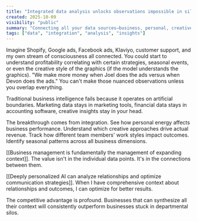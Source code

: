 ```yaml
---
title: "Integrated data analysis unlocks observations impossible in siloed systems"
created: 2025-10-09
visibility: "public"
summary: "Connecting all your data sources—business, personal, creative—enables insights that are invisible in traditional separated systems"
tags: ["data", "integration", "analysis", "insights"]
---
```


Imagine Shopify, Google ads, Facebook ads, Klaviyo, customer support, and my own stream of consciousness all connected. You could start to understand profitability correlating with certain strategies, seasonal events, or even the creative style of the graphics (if the model understands the graphics). "We make more money when Joel does the ads versus when Devon does the ads." You can't make those nuanced observations unless you overlap everything.

Traditional business intelligence fails because it operates on artificial boundaries. Marketing data stays in marketing tools, financial data stays in accounting software, creative insights stay in your head.

The breakthrough comes from integration. See how personal energy affects business performance. Understand which creative approaches drive actual revenue. Track how different team members' work styles impact outcomes. Identify seasonal patterns across all business dimensions.

[[Business management is fundamentally the management of expanding context]]. The value isn't in the individual data points. It's in the connections between them.

[[Deeply personalized AI can analyze relationships and optimize communication strategies]]. When I have comprehensive context about relationships and outcomes, I can optimize for better results.

The competitive advantage is profound. Businesses that can synthesize all their context will consistently outperform businesses stuck in departmental silos.
